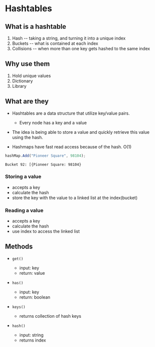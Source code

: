 # Hashtables

## What is a hashtable

1. Hash -- taking a string, and turning it into a unique index
2. Buckets -- what is contained at each index
3. Collisions -- when more than one key gets hashed to the same index

## Why use them

1. Hold unique values
2. Dictionary
3. Library

## What are they

- Hashtables are a data structure that utilize key/value pairs.

  - Every node has a key and a value

- The idea is being able to store a value and quickly retrieve this value using the hash.

- Hashmaps have fast read access because of the hash. O(1)

```typescript
hashMap.Add("Pioneer Square", 98104);
```

```
Bucket 92: [{Pioneer Square: 98104}
```

### Storing a value

- accepts a key
- calculate the hash
- store the key with the value to a linked list at the index(bucket)

### Reading a value

- accepts a key
- calculate the hash
- use index to access the linked list

## Methods

- `get()`

  - input: key
  - return: value

- `has()`

  - input: key
  - return: boolean

- `keys()`

  - returns collection of hash keys

- `hash()`
  - input: string
  - returns index
